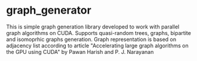 # graph_generator
This is simple graph generation library developed to work with parallel graph algorithms on CUDA. Supports quasi-random trees, graphs, bipartite and isomoprhic graphs generation.
Graph representation is based on adjacency list according to article "Accelerating large graph algorithms on the GPU using CUDA" by Pawan Harish and P. J. Narayanan